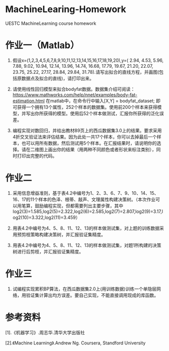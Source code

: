 # MachineLearing-Homework

UESTC MachineLearning course homework

# 作业一（Matlab）

1.  假设x=(1,2,3,4,5,6,7,8,9,10,11,12,13,14,15,16,17,18,19,20),y=( 2.94, 4.53, 5.96, 7.88, 9.02, 10.94,  12.14, 13.96, 14.74, 16.68, 17.79, 19.67, 21.20, 22.07, 23.75,  25.22, 27.17,  28.84, 29.84, 31.78).请写出拟合的直线方程，并画图(包括原数据点及拟合的直线)，请打印出来。

2.  请使用线性回归模型来拟合bodyfat数据。数据集介绍可阅读：https://www.mathworks.com/help/nnet/examples/body-fat-estimation.html
在matlab中，在命令行中输入[X,Y] = bodyfat_dataset; 即可获得一个拥有13个属性，252个样本的数据集。使用前200个样本来获得模型，并写出你所获得的模型。使用后52个样本做测试，汇报你所获得的泛化误差。

3.  编程实现对数回归，并给出教材89页上的西瓜数据集3.0上的结果。要求采用4折交叉验证法来评估结果。因为此处一共17个样本，你可以去掉最后一个样本，也可以用所有数据，然后测试用5个样本。在汇报结果时，请说明你的选择。请在二维图上画出你的结果（用两种不同颜色或者形状来标注类别），同时打印出完整的代码。

# 作业二

1.	采用信息增益准则，基于表4.2中编号为1、2、3、6、7、9、10、14、15、16、17的11个样本的色泽、根蒂、敲声、文理属性构建决策树。（本次作业可以用笔算，鼓励编程实现，但都需要列出主要步骤，其中log2(3)=1.585,log2(5)=2.322,log2(6)=2.585,log2(7)=2.807,log2(9)=3.17,log2(10)=3.322,log2(11)=3.459）

2.	用表4.2中编号为4、5、8、11、12、13的样本做测试集，对上题的训练数据采用预剪枝策略构建决策树，并汇报验证集精度。

3.	用表4.2中编号为4、5、8、11、12、13的样本做测试集，对题1所构建的决策树进行后剪枝，并汇报验证集精度。

# 作业三

1.	试编程实现累积BP算法，在西瓜数据集2.0上(用训练数据)训练一个单隐层网络，用验证集计算出均方误差。要自己实现，不能直接调用现成的库函数。

# 参考资料

[1].《机器学习》.周志华.清华大学出版社

[2].《Machine Learning》.Andrew Ng. Coursera, Standford University
